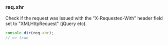 <h3 id='req.xhr'>req.xhr</h3>

Check if the request was issued with the "X-Requested-With"
header field set to "XMLHttpRequest" (jQuery etc).

```js
console.dir(req.xhr);
// => true
```
